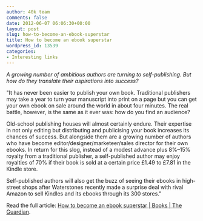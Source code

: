 ```yaml
---
author: 40k team
comments: false
date: 2012-06-07 06:06:30+00:00
layout: post
slug: how-to-become-an-ebook-superstar
title: How to become an ebook superstar
wordpress_id: 13539
categories:
- Interesting links
---
```


_A growing number of ambitious authors are turning to self-publishing. But how do they translate their aspirations into success?_

"It has never been easier to publish your own book. Traditional publishers may take a year to turn your manuscript into print on a page but you can get your own ebook on sale around the world in about four minutes. The real battle, however, is the same as it ever was: how do you find an audience?

Old-school publishing houses will almost certainly endure. Their expertise in not only editing but distributing and publicising your book increases its chances of success. But alongside them are a growing number of authors who have become editor/designer/marketeer/sales director for their own ebooks. In return for this slog, instead of a modest advance plus 8%–15% royalty from a traditional publisher, a self-published author may enjoy royalties of 70% if their book is sold at a certain price £1.49 to £7.81 in the Kindle store.

Self-published authors will also get the buzz of seeing their ebooks in high-street shops after Waterstones recently made a surprise deal with rival Amazon to sell Kindles and its ebooks through its 300 stores."

Read the full article: [How to become an ebook superstar | Books | The Guardian](http://www.guardian.co.uk/books/2012/jun/06/become-an-ebook-superstar).
